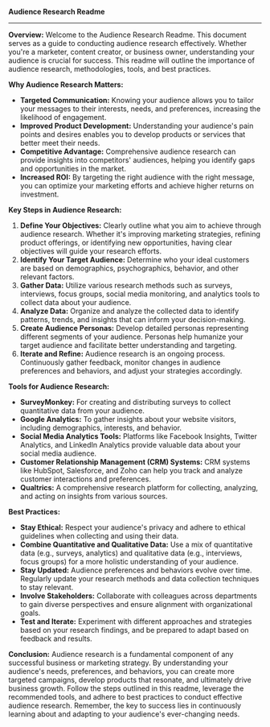 **Audience Research Readme**

---

**Overview:**
Welcome to the Audience Research Readme. This document serves as a guide to conducting audience research effectively. Whether you're a marketer, content creator, or business owner, understanding your audience is crucial for success. This readme will outline the importance of audience research, methodologies, tools, and best practices.

**Why Audience Research Matters:**
- **Targeted Communication:** Knowing your audience allows you to tailor your messages to their interests, needs, and preferences, increasing the likelihood of engagement.
- **Improved Product Development:** Understanding your audience's pain points and desires enables you to develop products or services that better meet their needs.
- **Competitive Advantage:** Comprehensive audience research can provide insights into competitors' audiences, helping you identify gaps and opportunities in the market.
- **Increased ROI:** By targeting the right audience with the right message, you can optimize your marketing efforts and achieve higher returns on investment.

**Key Steps in Audience Research:**
1. **Define Your Objectives:** Clearly outline what you aim to achieve through audience research. Whether it's improving marketing strategies, refining product offerings, or identifying new opportunities, having clear objectives will guide your research efforts.
2. **Identify Your Target Audience:** Determine who your ideal customers are based on demographics, psychographics, behavior, and other relevant factors.
3. **Gather Data:** Utilize various research methods such as surveys, interviews, focus groups, social media monitoring, and analytics tools to collect data about your audience.
4. **Analyze Data:** Organize and analyze the collected data to identify patterns, trends, and insights that can inform your decision-making.
5. **Create Audience Personas:** Develop detailed personas representing different segments of your audience. Personas help humanize your target audience and facilitate better understanding and targeting.
6. **Iterate and Refine:** Audience research is an ongoing process. Continuously gather feedback, monitor changes in audience preferences and behaviors, and adjust your strategies accordingly.

**Tools for Audience Research:**
- **SurveyMonkey:** For creating and distributing surveys to collect quantitative data from your audience.
- **Google Analytics:** To gather insights about your website visitors, including demographics, interests, and behavior.
- **Social Media Analytics Tools:** Platforms like Facebook Insights, Twitter Analytics, and LinkedIn Analytics provide valuable data about your social media audience.
- **Customer Relationship Management (CRM) Systems:** CRM systems like HubSpot, Salesforce, and Zoho can help you track and analyze customer interactions and preferences.
- **Qualtrics:** A comprehensive research platform for collecting, analyzing, and acting on insights from various sources.

**Best Practices:**
- **Stay Ethical:** Respect your audience's privacy and adhere to ethical guidelines when collecting and using their data.
- **Combine Quantitative and Qualitative Data:** Use a mix of quantitative data (e.g., surveys, analytics) and qualitative data (e.g., interviews, focus groups) for a more holistic understanding of your audience.
- **Stay Updated:** Audience preferences and behaviors evolve over time. Regularly update your research methods and data collection techniques to stay relevant.
- **Involve Stakeholders:** Collaborate with colleagues across departments to gain diverse perspectives and ensure alignment with organizational goals.
- **Test and Iterate:** Experiment with different approaches and strategies based on your research findings, and be prepared to adapt based on feedback and results.

**Conclusion:**
Audience research is a fundamental component of any successful business or marketing strategy. By understanding your audience's needs, preferences, and behaviors, you can create more targeted campaigns, develop products that resonate, and ultimately drive business growth. Follow the steps outlined in this readme, leverage the recommended tools, and adhere to best practices to conduct effective audience research. Remember, the key to success lies in continuously learning about and adapting to your audience's ever-changing needs.
